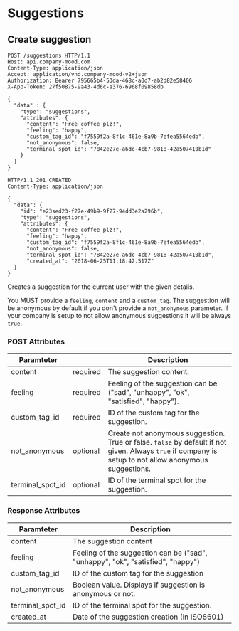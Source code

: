 # Suggestions

## Create suggestion

```http
POST /suggestions HTTP/1.1
Host: api.company-mood.com
Content-Type: application/json
Accept: application/vnd.company-mood-v2+json
Authorization: Bearer 795665b4-53da-468c-a0d7-ab2d82e58406
X-App-Token: 27f50875-9a43-4d6c-a376-6968f09858db

{
  "data" : {
    "type": "suggestions",
    "attributes": {
      "content": "Free coffee plz!",
      "feeling": "happy",
      "custom_tag_id": "f7559f2a-8f1c-461e-8a9b-7efea5564edb",
      "not_anonymous": false,
      "terminal_spot_id": "7842e27e-a6dc-4cb7-9818-42a507410b1d"
    }
  }
}
```

```http
HTTP/1.1 201 CREATED
Content-Type: application/json

{
  "data": {
    "id": "e23sed23-f27e-49b9-9f27-94dd3e2a296b",
    "type": "suggestions",
    "attributes": {
      "content": "Free coffee plz!",
      "feeling": "happy",
      "custom_tag_id": "f7559f2a-8f1c-461e-8a9b-7efea5564edb",
      "not_anonymous": false,
      "terminal_spot_id": "7842e27e-a6dc-4cb7-9818-42a507410b1d",
      "created_at": "2018-06-25T11:18:42.517Z"
  }
}
```

Creates a suggestion for the current user with the given details.

You MUST provide a `feeling`, `content` and a `custom_tag`.
The suggestion will be anonymous by default if you don't provide
a `not_anonymous` parameter. If your company is setup to not allow anonymous suggestions it will be always `true`.


### POST Attributes

Paramteter       |          | Description
-----------------|----------|-------------
content          | required | The suggestion content.
feeling          | required | Feeling of the suggestion can be ("sad", "unhappy", "ok", "satisfied", "happy").
custom_tag_id    | required | ID of the custom tag for the suggestion.
not_anonymous    | optional | Create not anonymous suggestion. True or false. `false` by default if not given. Always `true` if company is setup to not allow anonymous suggestions.
terminal_spot_id | optional | ID of the terminal spot for the suggestion.

### Response Attributes

Paramteter         | Description
-------------------|------------
content            | The suggestion content
feeling            | Feeling of the suggestion can be ("sad", "unhappy", "ok", "satisfied", "happy")
custom_tag_id      | ID of the custom tag for the suggestion
not_anonymous      | Boolean value. Displays if suggestion is anonymous or not.
terminal_spot_id   | ID of the terminal spot for the suggestion.
created_at         | Date of the suggestion creation (in ISO8601)

